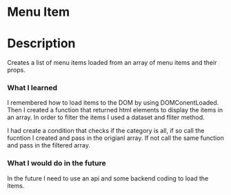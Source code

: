 # Menu Item

# Description

Creates a list of menu items loaded from an array of menu items and their props. 


### What I learned

I remembered how to load items to the DOM by using DOMConentLoaded. Then I created a function that returned html elements to display the items in an array. In order to filter the items I used a dataset and fliter method. 

I had create a condition that checks if the category is all, if so call the fucntion I created and pass in the origianl array. If not call the same function and pass in the filtered array. 

### What I would do in the future

In the future I need to use an api and some backend coding to load the items. 